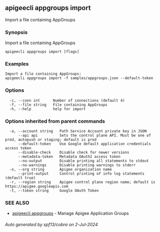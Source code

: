 ## apigeecli appgroups import

Import a file containing AppGroups

### Synopsis

Import a file containing AppGroups

```
apigeecli appgroups import [flags]
```

### Examples

```
Import a file containing AppGroups:
apigeecli appgroups import -f samples/appgroups.json --default-token
```

### Options

```
  -c, --conn int      Number of connections (default 4)
  -f, --file string   File containing AppGroups
  -h, --help          help for import
```

### Options inherited from parent commands

```
  -a, --account string   Path Service Account private key in JSON
      --api api          Sets the control plane API. Must be one of prod, autopush or staging; default is prod
      --default-token    Use Google default application credentials access token
      --disable-check    Disable check for newer versions
      --metadata-token   Metadata OAuth2 access token
      --no-output        Disable printing all statements to stdout
      --no-warnings      Disable printing warnings to stderr
  -o, --org string       Apigee organization name
      --print-output     Control printing of info log statements (default true)
  -r, --region string    Apigee control plane region name; default is https://apigee.googleapis.com
  -t, --token string     Google OAuth Token
```

### SEE ALSO

* [apigeecli appgroups](apigeecli_appgroups.md)	 - Manage Apigee Application Groups

###### Auto generated by spf13/cobra on 2-Jul-2024

